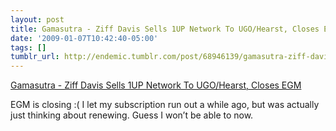 ```yaml
---
layout: post
title: Gamasutra - Ziff Davis Sells 1UP Network To UGO/Hearst, Closes EGM
date: '2009-01-07T10:42:40-05:00'
tags: []
tumblr_url: http://endemic.tumblr.com/post/68946139/gamasutra-ziff-davis-sells-1up-network-to
---
```

[Gamasutra - Ziff Davis Sells 1UP Network To UGO/Hearst, Closes EGM](http://www.gamasutra.com/php-bin/news_index.php?story=21759)  

EGM is closing :( I let my subscription run out a while ago, but was actually just thinking about renewing. Guess I won’t be able to now.

